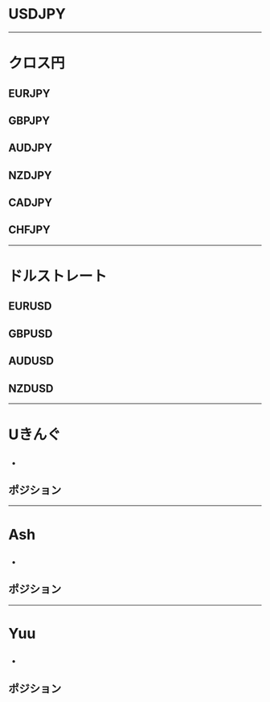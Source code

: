 # USDJPY

---
# クロス円
## EURJPY

## GBPJPY

## AUDJPY

## NZDJPY

## CADJPY

## CHFJPY

---
# ドルストレート
## EURUSD

## GBPUSD

## AUDUSD

## NZDUSD

---
# Uきんぐ
## 
- 

## ポジション

---
# Ash
## 
- 

## ポジション

---
# Yuu
## 
- 

## ポジション

